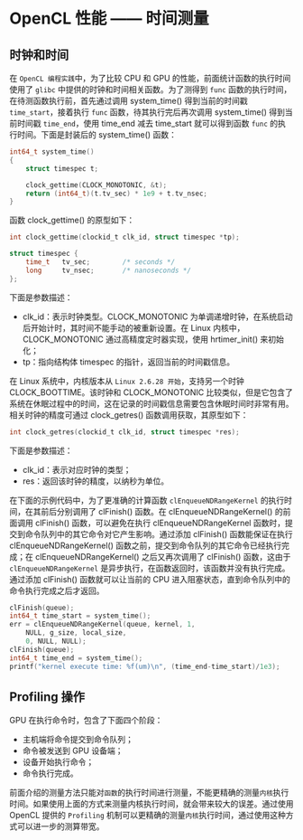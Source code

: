 # OpenCL 性能 —— 时间测量

## 时钟和时间

在 `OpenCL 编程实践`中，为了比较 CPU 和 GPU 的性能，前面统计函数的执行时间使用了 `glibc` 中提供的时钟和时间相关函数。为了测得到 `func` 函数的执行时间，在待测函数执行前，首先通过调用 system_time() 得到当前的时间戳 `time_start`，接着执行 `func` 函数，待其执行完后再次调用 system_time() 得到当前时间戳 `time_end`，使用 time_end 减去 time_start 就可以得到函数 `func` 的执行时间。下面是封装后的 system_time() 函数：
```c
int64_t system_time()
{
	struct timespec t;

	clock_gettime(CLOCK_MONOTONIC, &t);
	return (int64_t)(t.tv_sec) * 1e9 + t.tv_nsec;
}
```

函数 clock_gettime() 的原型如下：
```c
int clock_gettime(clockid_t clk_id, struct timespec *tp);

struct timespec {
	time_t   tv_sec;        /* seconds */
	long     tv_nsec;       /* nanoseconds */
};
```

下面是参数描述：

- clk_id：表示时钟类型。CLOCK_MONOTONIC 为单调递增时钟，在系统启动后开始计时，其时间不能手动的被重新设置。在 Linux 内核中，CLOCK_MONOTONIC 通过高精度定时器实现，使用 hrtimer_init() 来初始化；
- tp：指向结构体 timespec 的指针，返回当前的时间戳信息。

在 Linux 系统中，内核版本从 `Linux 2.6.28 开始`，支持另一个时钟 CLOCK_BOOTTIME。该时钟和 CLOCK_MONOTONIC 比较类似，但是它包含了系统在休眠过程中的时间，这在记录的时间戳信息需要包含休眠时间时非常有用。相关时钟的精度可通过 clock_getres() 函数调用获取，其原型如下：
```c
int clock_getres(clockid_t clk_id, struct timespec *res);
```
下面是参数描述：

- clk_id：表示对应时钟的类型；
- res：返回该时钟的精度，以纳秒为单位。

在下面的示例代码中，为了更准确的计算函数 `clEnqueueNDRangeKernel` 的执行时间，在其前后分别调用了 clFinish() 函数。在 clEnqueueNDRangeKernel() 的前面调用 clFinish() 函数，可以避免在执行 clEnqueueNDRangeKernel 函数时，提交到命令队列中的其它命令对它产生影响。通过添加 clFinish() 函数能保证在执行 clEnqueueNDRangeKernel() 函数之前，提交到命令队列的其它命令已经执行完成；在 clEnqueueNDRangeKernel() 之后又再次调用了 clFinish() 函数，这由于 `clEnqueueNDRangeKernel` 是异步执行，在函数返回时，该函数并没有执行完成。通过添加 clFinish() 函数就可以让当前的 CPU 进入阻塞状态，直到命令队列中的命令执行完成之后才返回。
```c
clFinish(queue);
int64_t time_start = system_time();
err = clEnqueueNDRangeKernel(queue, kernel, 1,
	NULL, g_size, local_size,
	0, NULL, NULL);
clFinish(queue);
int64_t time_end = system_time();
printf("kernel execute time: %f(um)\n", (time_end-time_start)/1e3);
```

## Profiling 操作

GPU 在执行命令时，包含了下面四个阶段：

- 主机端将命令提交到命令队列；
- 命令被发送到 GPU 设备端；
- 设备开始执行命令；
- 命令执行完成。

前面介绍的测量方法只能对`函数`的执行时间进行测量，不能更精确的测量`内核`执行时间。如果使用上面的方式来测量内核执行时间，就会带来较大的误差。通过使用 OpenCL 提供的 `Profiling` 机制可以更精确的测量`内核`执行时间，通过使用这种方式可以进一步的测算带宽。
